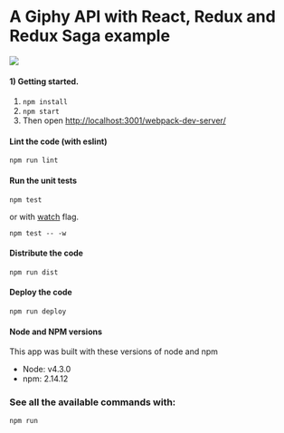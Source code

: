 
# A Giphy API with React, Redux and Redux Saga example

<img src="https://media.giphy.com/media/3xz2BDFvxop2BfAQoM/giphy.gif" />

#### 1) Getting started.

1. `npm install`
2. `npm start`
3. Then open [http://localhost:3001/webpack-dev-server/](http://localhost:3005/webpack-dev-server/)

#### Lint the code (with eslint)
```
npm run lint
```

#### Run the unit tests
```
npm test
```
or with [watch](https://mochajs.org/#usage) flag.
```
npm test -- -w
```

#### Distribute the code
```
npm run dist
```

#### Deploy the code
```
npm run deploy
```

#### Node and NPM versions
This app was built with these versions of node and npm
- Node: v4.3.0
- npm: 2.14.12

### See all the available commands with:

```
npm run
```
